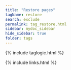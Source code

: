```yaml
---
title: "Restore pages"
tagName: restore
search: exclude
permalink: tag_restore.html
sidebar: mydoc_sidebar
hide_sidebar: true
folder: tags
---
```


{% include taglogic.html %}

{% include links.html %}
